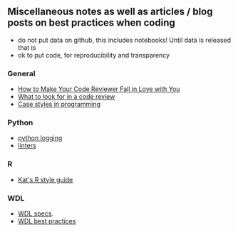 ## Miscellaneous notes as well as articles / blog posts on best practices when coding

* do not put data on github, this includes notebooks! Until data is released that is
* ok to put code, for reproducibility and transparency

### General
* [How to Make Your Code Reviewer Fall in Love with You](https://mtlynch.io/code-review-love/)
* [What to look for in a code review](https://google.github.io/eng-practices/review/reviewer/looking-for.html)
* [Case styles in programming](https://systemweakness.com/case-styles-in-programming-b4ee6012fd5f)

### Python

* [python logging](https://docs.python.org/3/howto/logging.html)
* [linters](https://github.com/populationgenomics/team-docs/blob/main/new_repository.md#linters)

### R

* [Kat's R style guide](https://github.com/populationgenomics/team-docs/blob/main/r_style_guide.md)

### WDL

* [WDL specs](https://github.com/openwdl/wdl/blob/main/versions/development/SPEC.md).
* [WDL best practices](https://docs.dockstore.org/en/stable/advanced-topics/best-practices/wdl-best-practices.html)
